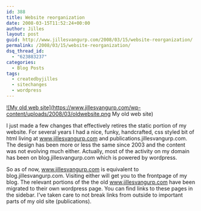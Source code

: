 ```yaml
---
id: 388
title: Website reorganization
date: 2008-03-15T11:52:24+00:00
author: Jilles
layout: post
guid: http://www.jillesvangurp.com/2008/03/15/website-reorganization/
permalink: /2008/03/15/website-reorganization/
dsq_thread_id:
  - "623883237"
categories:
  - Blog Posts
tags:
  - createdbyjilles
  - sitechanges
  - wordpress
---
```

<a href='http://www.jillesvangurp.com/wp-content/uploads/2008/03/oldwebsite.png' title='My old web site'>![My old web site](https://www.jillesvangurp.com/wp-content/uploads/2008/03/oldwebsite.png My old web site)</a>

I just made a few changes that effectively retires the static portion of my website. For several years I had a nice, funky, handcrafted, css styled bit of html living at www.jillesvangurp.com and publications.jillesvangurp.com. The design has been more or less the same since 2003 and the content was not evolving much either. Actually, most of the activity on my domain has been on blog.jillesvangurp.com which is powered by wordpress.

So as of now, www.jillesvangurp.com is equivalent to blog.jillesvangurp.com. Visiting either will get you to the frontpage of my blog. The relevant portions of the the old www.jillesvangurp.com have been migrated to their own wordpress page. You can find links to these pages in the sidebar. I've taken care to not break links from outside to important parts of my old site (publications).


